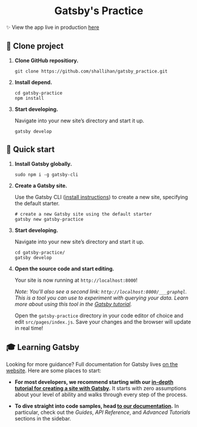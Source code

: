 <h1 align="center">
  Gatsby's Practice
</h1>

✨ View the app live in production [here](https://gatsby-static-site-practice.netlify.app)

## 🚀 Clone project

1.  **Clone GitHub repositiory.**

    ```shell
    git clone https://github.com/shallihan/gatsby_practice.git
    ```

2.  **Install depend.**

    ```shell
    cd gatsby-practice
    npm install
    ```

3.  **Start developing.**


    Navigate into your new site’s directory and start it up.

    ```shell
    gatsby develop
    ```

## 🚀 Quick start

1.  **Install Gatsby globally.**

    ```shell
    sudo npm i -g gatsby-cli
    ```

2.  **Create a Gatsby site.**

    Use the Gatsby CLI ([install instructions](https://www.gatsbyjs.com/docs/tutorial/part-0/#gatsby-cli)) to create a new site, specifying the default starter.

    ```shell
    # create a new Gatsby site using the default starter
    gatsby new gatsby-practice
    ```

3.  **Start developing.**

    Navigate into your new site’s directory and start it up.

    ```shell
    cd gatsby-practice/
    gatsby develop
    ```

4.  **Open the source code and start editing.**

    Your site is now running at `http://localhost:8000`!

    _Note: You'll also see a second link: _`http://localhost:8000/___graphql`_. This is a tool you can use to experiment with querying your data. Learn more about using this tool in the [Gatsby tutorial](https://www.gatsbyjs.com/tutorial/part-five/#introducing-graphiql)._

    Open the `gatsby-practice` directory in your code editor of choice and edit `src/pages/index.js`. Save your changes and the browser will update in real time!

## 🎓 Learning Gatsby

Looking for more guidance? Full documentation for Gatsby lives [on the website](https://www.gatsbyjs.com/). Here are some places to start:

- **For most developers, we recommend starting with our [in-depth tutorial for creating a site with Gatsby](https://www.gatsbyjs.com/tutorial/).** It starts with zero assumptions about your level of ability and walks through every step of the process.

- **To dive straight into code samples, head [to our documentation](https://www.gatsbyjs.com/docs/).** In particular, check out the _Guides_, _API Reference_, and _Advanced Tutorials_ sections in the sidebar.
